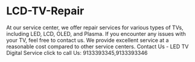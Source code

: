 # LCD-TV-Repair
At our service center, we offer repair services for various types of TVs, including LED, LCD, OLED, and Plasma. If you encounter any issues with your TV, feel free to contact us. We provide excellent service at a reasonable cost compared to other service centers. Contact Us - LED TV Digital Service click to call Us: 9133393345,9133393346 
